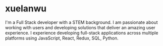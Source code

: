 # xuelanwu

I'm a Full Stack developer with a STEM background. 
I am passionate about working with users and developing solutions that deliver an amazing user experience. 
I experience developing full-stack applications across multiple platforms using JavaScript, React, Redux, SQL, Python.
